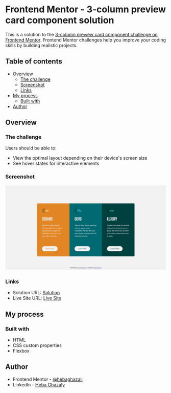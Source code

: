 # Frontend Mentor - 3-column preview card component solution

This is a solution to the [3-column preview card component challenge on Frontend Mentor](https://www.frontendmentor.io/challenges/3column-preview-card-component-pH92eAR2-). Frontend Mentor challenges help you improve your coding skills by building realistic projects. 

## Table of contents

- [Overview](#overview)
  - [The challenge](#the-challenge)
  - [Screenshot](#screenshot)
  - [Links](#links)
- [My process](#my-process)
  - [Built with](#built-with)
- [Author](#author)

## Overview

### The challenge

Users should be able to:

- View the optimal layout depending on their device's screen size
- See hover states for interactive elements

### Screenshot

![](./assets/images/solution_screenshot.png)

### Links

- Solution URL: [Solution](https://www.frontendmentor.io/solutions/3column-preview-card-component-BmhjjzYoJ)
- Live Site URL: [Live Site](https://preview-card-component.netlify.app/)

## My process

### Built with

- HTML
- CSS custom properties
- Flexbox

## Author

- Frontend Mentor - [@hebaghazali](https://www.frontendmentor.io/profile/hebaghazali)
- LinkedIn - [Heba Ghazaly](https://www.linkedin.com/in/hebaghazali)
